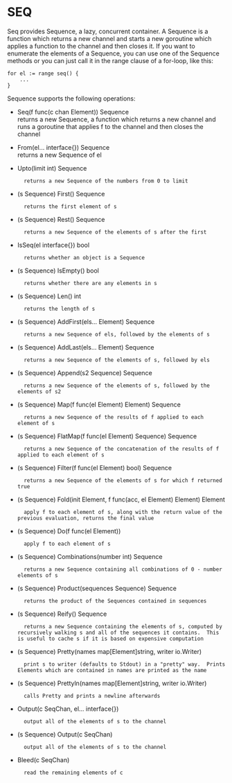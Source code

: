 SEQ
===

Seq provides Sequence, a lazy, concurrent container.  A Sequence is a function which returns a new channel and starts a new goroutine which applies a function to the channel and then closes it.  If you want to enumerate the elements of a Sequence, you can use one of the Sequence methods or you can just call it in the range clause of a for-loop, like this:

	for el := range seq() {
		...
	}

Sequence supports the following operations:

* Seq(f func(c chan Element)) Sequence  
	returns a new Sequence, a function which returns a new channel and runs a goroutine that applies f to the channel and then closes the channel
* From(el... interface{}) Sequence  
	returns a new Sequence of el
* Upto(limit int) Sequence

		returns a new Sequence of the numbers from 0 to limit
* (s Sequence) First() Sequence

		returns the first element of s
* (s Sequence) Rest() Sequence

		returns a new Sequence of the elements of s after the first
* IsSeq(el interface{}) bool

		returns whether an object is a Sequence
* (s Sequence) IsEmpty() bool

		returns whether there are any elements in s
* (s Sequence) Len() int

		returns the length of s
* (s Sequence) AddFirst(els... Element) Sequence

		returns a new Sequence of els, followed by the elements of s
* (s Sequence) AddLast(els... Element) Sequence

		returns a new Sequence of the elements of s, followed by els
* (s Sequence) Append(s2 Sequence) Sequence

		returns a new Sequence of the elements of s, followed by the elements of s2
* (s Sequence) Map(f func(el Element) Element) Sequence

		returns a new Sequence of the results of f applied to each element of s
* (s Sequence) FlatMap(f func(el Element) Sequence) Sequence

		returns a new Sequence of the concatenation of the results of f applied to each element of s
* (s Sequence) Filter(f func(el Element) bool) Sequence

		returns a new Sequence of the elements of s for which f returned true
* (s Sequence) Fold(init Element, f func(acc, el Element) Element) Element

		apply f to each element of s, along with the return value of the previous evaluation, returns the final value
* (s Sequence) Do(f func(el Element))

		apply f to each element of s
* (s Sequence) Combinations(number int) Sequence

		returns a new Sequence containing all combinations of 0 - number elements of s
* (s Sequence) Product(sequences Sequence) Sequence

		returns the product of the Sequences contained in sequences
* (s Sequence) Reify() Sequence

		returns a new Sequence containing the elements of s, computed by recursively walking s and all of the sequences it contains.  This is useful to cache s if it is based on expensive computation
* (s Sequence) Pretty(names map[Element]string, writer io.Writer)

		print s to writer (defaults to Stdout) in a "pretty" way.  Prints Elements which are contained in names are printed as the name
* (s Sequence) Prettyln(names map[Element]string, writer io.Writer)

		calls Pretty and prints a newline afterwards
* Output(c SeqChan, el... interface{})

		output all of the elements of s to the channel
* (s Sequence) Output(c SeqChan)

		output all of the elements of s to the channel
* Bleed(c SeqChan)

		read the remaining elements of c
